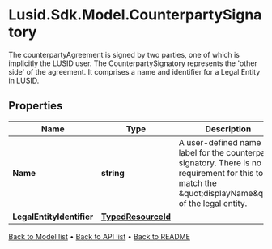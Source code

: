 # Lusid.Sdk.Model.CounterpartySignatory
The counterpartyAgreement is signed by two parties, one of which is implicitly the LUSID user.  The CounterpartySignatory represents the 'other side' of the agreement.  It comprises a name and identifier for a Legal Entity in LUSID.

## Properties

Name | Type | Description | Notes
------------ | ------------- | ------------- | -------------
**Name** | **string** | A user-defined name or label for the counterparty signatory.  There is no requirement for this to match the \&quot;displayName\&quot; of the legal entity. | 
**LegalEntityIdentifier** | [**TypedResourceId**](TypedResourceId.md) |  | 

[Back to Model list](../README.md#documentation-for-models) &#8226; [Back to API list](../README.md#documentation-for-api-endpoints) &#8226; [Back to README](../README.md)


